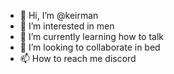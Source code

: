 - 👋 Hi, I’m @keirman
- 👀 I’m interested in men
- 🌱 I’m currently learning how to talk
- 💞️ I’m looking to collaborate in bed
- 📫 How to reach me discord 

<!---
keirman/keirman is a ✨ special ✨ repository because its `README.md` (this file) appears on your GitHub profile.
You can click the Preview link to take a look at your changes.
--->
